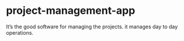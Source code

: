 # project-management-app
It’s the good software for managing the projects. 
it manages day to day operations. 
